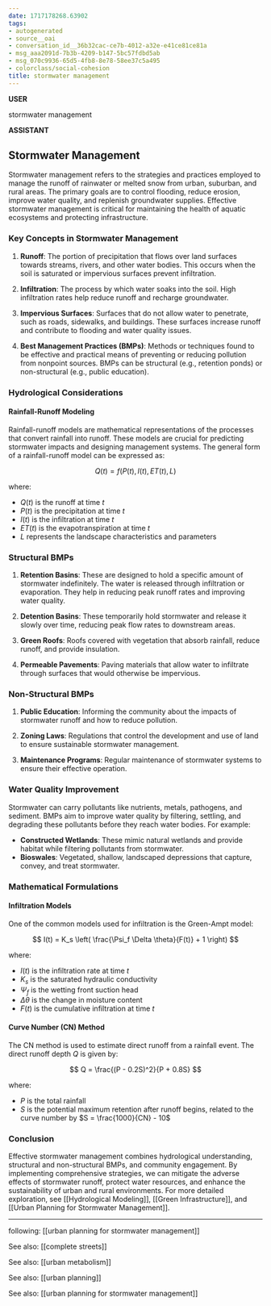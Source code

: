 ```yaml
---
date: 1717178268.63902
tags:
- autogenerated
- source__oai
- conversation_id__36b32cac-ce7b-4012-a32e-e41ce81ce81a
- msg_aaa2091d-7b3b-4209-b147-5bc57fdbd5ab
- msg_070c9936-65d5-4fb8-8e78-58ee37c5a495
- colorclass/social-cohesion
title: stormwater management
---
```


**USER**

stormwater management


**ASSISTANT**

## Stormwater Management

Stormwater management refers to the strategies and practices employed to manage the runoff of rainwater or melted snow from urban, suburban, and rural areas. The primary goals are to control flooding, reduce erosion, improve water quality, and replenish groundwater supplies. Effective stormwater management is critical for maintaining the health of aquatic ecosystems and protecting infrastructure.

### Key Concepts in Stormwater Management

1. **Runoff**: The portion of precipitation that flows over land surfaces towards streams, rivers, and other water bodies. This occurs when the soil is saturated or impervious surfaces prevent infiltration.

2. **Infiltration**: The process by which water soaks into the soil. High infiltration rates help reduce runoff and recharge groundwater.

3. **Impervious Surfaces**: Surfaces that do not allow water to penetrate, such as roads, sidewalks, and buildings. These surfaces increase runoff and contribute to flooding and water quality issues.

4. **Best Management Practices (BMPs)**: Methods or techniques found to be effective and practical means of preventing or reducing pollution from nonpoint sources. BMPs can be structural (e.g., retention ponds) or non-structural (e.g., public education).

### Hydrological Considerations

#### Rainfall-Runoff Modeling

Rainfall-runoff models are mathematical representations of the processes that convert rainfall into runoff. These models are crucial for predicting stormwater impacts and designing management systems. The general form of a rainfall-runoff model can be expressed as:

$$ Q(t) = f(P(t), I(t), ET(t), L) $$

where:
- $Q(t)$ is the runoff at time $t$
- $P(t)$ is the precipitation at time $t$
- $I(t)$ is the infiltration at time $t$
- $ET(t)$ is the evapotranspiration at time $t$
- $L$ represents the landscape characteristics and parameters

### Structural BMPs

1. **Retention Basins**: These are designed to hold a specific amount of stormwater indefinitely. The water is released through infiltration or evaporation. They help in reducing peak runoff rates and improving water quality.

2. **Detention Basins**: These temporarily hold stormwater and release it slowly over time, reducing peak flow rates to downstream areas.

3. **Green Roofs**: Roofs covered with vegetation that absorb rainfall, reduce runoff, and provide insulation.

4. **Permeable Pavements**: Paving materials that allow water to infiltrate through surfaces that would otherwise be impervious.

### Non-Structural BMPs

1. **Public Education**: Informing the community about the impacts of stormwater runoff and how to reduce pollution.
  
2. **Zoning Laws**: Regulations that control the development and use of land to ensure sustainable stormwater management.

3. **Maintenance Programs**: Regular maintenance of stormwater systems to ensure their effective operation.

### Water Quality Improvement

Stormwater can carry pollutants like nutrients, metals, pathogens, and sediment. BMPs aim to improve water quality by filtering, settling, and degrading these pollutants before they reach water bodies. For example:

- **Constructed Wetlands**: These mimic natural wetlands and provide habitat while filtering pollutants from stormwater.
- **Bioswales**: Vegetated, shallow, landscaped depressions that capture, convey, and treat stormwater.

### Mathematical Formulations

#### Infiltration Models

One of the common models used for infiltration is the Green-Ampt model:

$$ I(t) = K_s \left( \frac{\Psi_f \Delta \theta}{F(t)} + 1 \right) $$

where:
- $I(t)$ is the infiltration rate at time $t$
- $K_s$ is the saturated hydraulic conductivity
- $\Psi_f$ is the wetting front suction head
- $\Delta \theta$ is the change in moisture content
- $F(t)$ is the cumulative infiltration at time $t$

#### Curve Number (CN) Method

The CN method is used to estimate direct runoff from a rainfall event. The direct runoff depth $Q$ is given by:

$$ Q = \frac{(P - 0.2S)^2}{P + 0.8S} $$

where:
- $P$ is the total rainfall
- $S$ is the potential maximum retention after runoff begins, related to the curve number by $S = \frac{1000}{CN} - 10$

### Conclusion

Effective stormwater management combines hydrological understanding, structural and non-structural BMPs, and community engagement. By implementing comprehensive strategies, we can mitigate the adverse effects of stormwater runoff, protect water resources, and enhance the sustainability of urban and rural environments. For more detailed exploration, see [[Hydrological Modeling]], [[Green Infrastructure]], and [[Urban Planning for Stormwater Management]].


---


following: [[urban planning for stormwater management]]

See also: [[complete streets]]


See also: [[urban metabolism]]


See also: [[urban planning]]


See also: [[urban planning for stormwater management]]